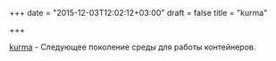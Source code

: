 +++
date = "2015-12-03T12:02:12+03:00"
draft = false
title = "kurma"

+++

<p><a href="https://github.com/apcera/kurma">kurma</a>&nbsp;- Следующее поколение среды для работы контейнеров.</p>

